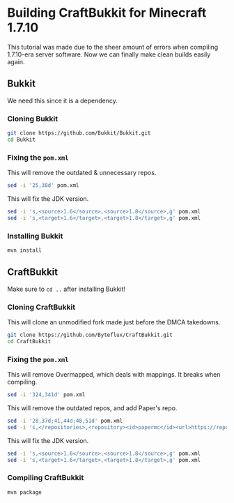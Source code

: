 # Building CraftBukkit for Minecraft 1.7.10

This tutorial was made due to the sheer amount of errors when compiling 1.7.10-era server software. Now we can finally make clean builds easily again.

## Bukkit

We need this since it is a dependency.

### Cloning Bukkit

```sh
git clone https://github.com/Bukkit/Bukkit.git
cd Bukkit
```

### Fixing the `pom.xml`

This will remove the outdated & unnecessary repos.

```sh
sed -i '25,38d' pom.xml
```

This will fix the JDK version.

```sh
sed -i 's,<source>1.6</source>,<source>1.8</source>,g' pom.xml
sed -i 's,<target>1.6</target>,<target>1.8</target>,g' pom.xml
```

### Installing Bukkit

```sh
mvn install
```

## CraftBukkit

Make sure to `cd ..` after installing Bukkit!

### Cloning CraftBukkit

This will clone an unmodified fork made just before the DMCA takedowns.

```sh
git clone https://github.com/Byteflux/CraftBukkit.git
cd CraftBukkit
```

### Fixing the `pom.xml`

This will remove Overmapped, which deals with mappings. It breaks when compiling.

```sh
sed -i '324,341d' pom.xml
```

This will remove the outdated repos, and add Paper's repo.

```sh
sed -i '28,37d;41,44d;48,51d' pom.xml
sed -i 's,</repositories>,<repository><id>papermc</id><url>https://repo.papermc.io/repository/maven-public/</url></repository></repositories>,g' pom.xml
```

This will fix the JDK version.

```sh
sed -i 's,<source>1.6</source>,<source>1.8</source>,g' pom.xml
sed -i 's,<target>1.6</target>,<target>1.8</target>,g' pom.xml
```

### Compiling CraftBukkit

```sh
mvn package
```
